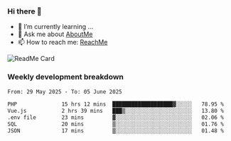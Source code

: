 ### Hi there 👋

- 🌱 I’m currently learning ...
- 💬 Ask me about [AboutMe](https://www.itzcy.com/about)
- 📫 How to reach me: [ReachMe](https://www.itzcy.com/about)

![ReadMe Card](https://github-readme-stats-ten-gilt.vercel.app/api?username=SuperChenYun&show_icons=true&title_color=fff&icon_color=79ff97&text_color=9f9f9f&bg_color=151515&hide_border=true)

### Weekly development breakdown
<!--START_SECTION:waka-->

```txt
From: 29 May 2025 - To: 05 June 2025

PHP              15 hrs 12 mins  ███████████████████▓░░░░░   78.95 %
Vue.js           2 hrs 39 mins   ███▒░░░░░░░░░░░░░░░░░░░░░   13.80 %
.env file        23 mins         ▓░░░░░░░░░░░░░░░░░░░░░░░░   02.06 %
SQL              20 mins         ▒░░░░░░░░░░░░░░░░░░░░░░░░   01.76 %
JSON             17 mins         ▒░░░░░░░░░░░░░░░░░░░░░░░░   01.48 %
```

<!--END_SECTION:waka-->
